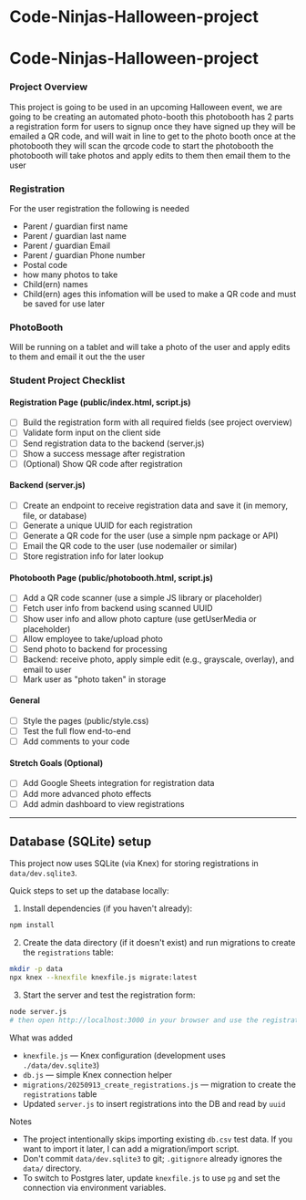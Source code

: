 # Code-Ninjas-Halloween-project

# Code-Ninjas-Halloween-project

### Project Overview
This project is going to be used in an upcoming Halloween event, we are going to be creating an automated photo-booth this photobooth has 2 parts a registration form for users to signup once they have signed up they will be emailed a QR code, and will wait in line to get to the photo booth once at the photobooth they will scan the qrcode code to start the photobooth the photobooth will take photos and apply edits to them then email them to the user

### Registration 
For the user registration the following is needed
- Parent / guardian first name
- Parent / guardian last name
- Parent / guardian Email
- Parent / guardian Phone number
- Postal code
- how many photos to take
- Child(ern) names
- Child(ern) ages
this infomation will be used to make a QR code and must be saved for use later

### PhotoBooth 
Will be running on a tablet and will take a photo of the user and apply edits to them and email it out the the user

### Student Project Checklist

#### Registration Page (public/index.html, script.js)
- [ ] Build the registration form with all required fields (see project overview)
- [ ] Validate form input on the client side
- [ ] Send registration data to the backend (server.js)
- [ ] Show a success message after registration
- [ ] (Optional) Show QR code after registration

#### Backend (server.js)
- [ ] Create an endpoint to receive registration data and save it (in memory, file, or database)
- [ ] Generate a unique UUID for each registration
- [ ] Generate a QR code for the user (use a simple npm package or API)
- [ ] Email the QR code to the user (use nodemailer or similar)
- [ ] Store registration info for later lookup

#### Photobooth Page (public/photobooth.html, script.js)
- [ ] Add a QR code scanner (use a simple JS library or placeholder)
- [ ] Fetch user info from backend using scanned UUID
- [ ] Show user info and allow photo capture (use getUserMedia or placeholder)
- [ ] Allow employee to take/upload photo
- [ ] Send photo to backend for processing
- [ ] Backend: receive photo, apply simple edit (e.g., grayscale, overlay), and email to user
- [ ] Mark user as "photo taken" in storage

#### General
- [ ] Style the pages (public/style.css)
- [ ] Test the full flow end-to-end
- [ ] Add comments to your code

#### Stretch Goals (Optional)
- [ ] Add Google Sheets integration for registration data
- [ ] Add more advanced photo effects
- [ ] Add admin dashboard to view registrations

---

## Database (SQLite) setup

This project now uses SQLite (via Knex) for storing registrations in `data/dev.sqlite3`.

Quick steps to set up the database locally:

1. Install dependencies (if you haven't already):

```bash
npm install
```

2. Create the data directory (if it doesn't exist) and run migrations to create the `registrations` table:

```bash
mkdir -p data
npx knex --knexfile knexfile.js migrate:latest
```

3. Start the server and test the registration form:

```bash
node server.js
# then open http://localhost:3000 in your browser and use the registration form
```

What was added
- `knexfile.js` — Knex configuration (development uses `./data/dev.sqlite3`)
- `db.js` — simple Knex connection helper
- `migrations/20250913_create_registrations.js` — migration to create the `registrations` table
- Updated `server.js` to insert registrations into the DB and read by `uuid`

Notes
- The project intentionally skips importing existing `db.csv` test data. If you want to import it later, I can add a migration/import script.
- Don't commit `data/dev.sqlite3` to git; `.gitignore` already ignores the `data/` directory.
- To switch to Postgres later, update `knexfile.js` to use `pg` and set the connection via environment variables.
